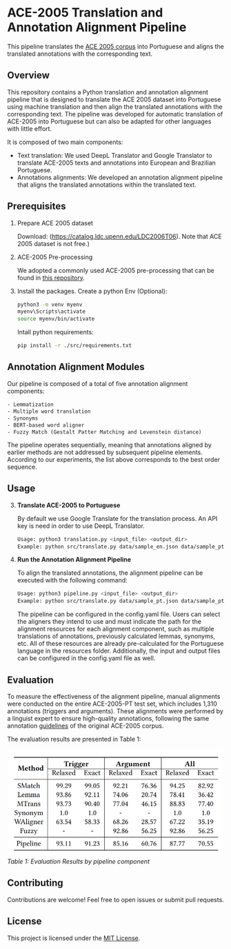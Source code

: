 # ACE-2005 Translation and Annotation Alignment Pipeline

This pipeline translates the  [ACE 2005 corpus](https://catalog.ldc.upenn.edu/LDC2006T06)  into Portuguese and aligns the translated annotations with the corresponding text.
## Overview


This repository contains a Python translation and annotation alignment pipeline that is designed to translate the ACE 2005 dataset into Portuguese using machine translation and then align the translated annotations with the corresponding text. The pipeline was developed for automatic translation of ACE-2005 into Portuguese but can also be adapted for other languages with little effort.

It is composed of two main components: 

- Text translation: We used DeepL Translator and Google Translator to translate ACE-2005 texts and annotations into European and Brazilian Portuguese. 
- Annotations alignments: We developed an annotation alignment pipeline that aligns the translated annotations within the translated text.


## Prerequisites
1.  Prepare ACE 2005 dataset

    Download: (https://catalog.ldc.upenn.edu/LDC2006T06). Note that ACE 2005 dataset is not free.)

2. ACE-2005 Pre-processing

    We adopted a commonly used ACE-2005 pre-processing that can be found in [this repository](https://github.com/nlpcl-lab/ace2005-preprocessing). 

3. Install the packages.
    Create a python Env (Optional):
    ```bash
    python3 -m venv myenv
    myenv\Scripts\activate
    source myenv/bin/activate
    ```
    Intall python requirements:
    ```bash
    pip install -r ./src/requirements.txt
    ```

## Annotation Alignment Modules
Our pipeline is composed of a total of five annotation alignment components:

    - Lemmatization
    - Multiple word translation
    - Synonyms
    - BERT-based word aligner
    - Fuzzy Match (Gestalt Patter Matching and Levenstein distance)

The pipeline operates sequentially, meaning that annotations aligned by earlier methods are not addressed by subsequent pipeline elements. According to our experiments, the list above corresponds to the best order sequence.


## Usage



3. **Translate ACE-2005 to Portuguese**

    By default we use Google Translate for the translation process. An API key is need in order to use DeepL Translator.
    ```bash
    Usage: python3 translation.py <input_file> <output_dir>
    Example: python src/translate.py data/sample_en.json data/sample_pt.json
    ```


4. **Run the Annotation Alignment Pipeline**

    To align the translated annotations, the alignment pipeline can be executed with the following command:

    ```bash
    Usage: python3 pipeline.py <input_file> <output_dir>
    Example: python src/translate.py data/sample_pt.json data/sample_pt_aligned.json
    ```

    The pipeline can be configured in the config.yaml file. Users can select the aligners they intend to use and must indicate the path for the alignment resources for each alignment component, such as multiple translations of annotations, previously calculated lemmas, synonyms, etc. All of these resources are already pre-calculated for the Portuguese language in the resources folder. Additionally, the input and output files can be configured in the config.yaml file as well.

## Evaluation


To measure the effectiveness of the alignment pipeline, manual alignments were conducted on the entire ACE-2005-PT test set, which includes 1,310 annotations (triggers and arguments). These alignments were performed by a linguist expert to ensure high-quality annotations, following the same annotation [guidelines](https://www.ldc.upenn.edu/sites/www.ldc.upenn.edu/files/english-events-guidelines-v5.4.3.pdf) of the original ACE-2005 corpus.

The evaluation results are presented in Table 1:

<p>
    <img src="./img/eval_by_comp.png" alt="Results" width="500"/>
    <br>
    <em>Table 1: Evaluation Results by pipeline component</em>
</p>





## Contributing

Contributions are welcome! Feel free to open issues or submit pull requests.

## License

This project is licensed under the [MIT License](LICENSE).


